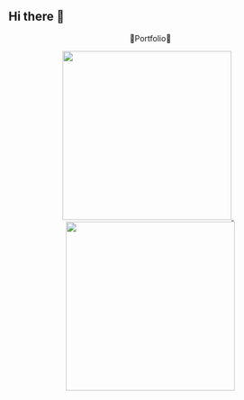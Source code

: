 ## Hi there 👋

<p align="center">🎨Portfolio🎨</p>
<p align="center">
  <a href="https://arrow-point-ec6.notion.site/0bc5e322b285481cae629ccc82f72dd2">
    <img src="https://github.com/user-attachments/assets/d1ab96f0-ad66-4008-887a-ba7b1ddd2e43" width="300" />
  </a>
  &nbsp;&nbsp;
  <a>
    <img src="https://github.com/user-attachments/assets/4f2acacf-431f-4a0d-b3c7-0906a0d7b4a5" width="300" />
  </a>
</p>

<!--
**pyqvv/pyqvv** is a ✨ _special_ ✨ repository because its `README.md` (this file) appears on your GitHub profile.

Here are some ideas to get you started:

- 🔭 I’m currently working on ...
- 🌱 I’m currently learning ...
- 👯 I’m looking to collaborate on ...
- 🤔 I’m looking for help with ...
- 💬 Ask me about ...
- 📫 How to reach me: ...
- 😄 Pronouns: ...
- ⚡ Fun fact: ...
-->
